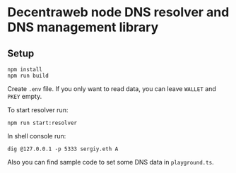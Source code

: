# Decentraweb node DNS resolver and DNS management library

## Setup
```shell
npm install
npm run build
```
Create `.env` file. If you only want to read data, you can leave `WALLET` and `PKEY` empty.

To start resolver run:
```shell
npm run start:resolver 
```
In shell console run:
```shell
dig @127.0.0.1 -p 5333 sergiy.eth A
```

Also you can find sample code to set some DNS data in `playground.ts`. 
